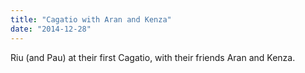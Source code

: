 ```yaml
---
title: "Cagatio with Aran and Kenza"
date: "2014-12-28"
---
```


Riu (and Pau) at their first Cagatio, with their friends Aran and Kenza.
